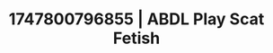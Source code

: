 ---
categories:
- Mindful JOI
- Intimate reveal
- Face sitting
- Erotic dreamscape
- Lustful close-up
image: /assets/images/1747800796855.jpg
layout: post
seo:
  description: Featured content with artistic Scat Fetish, ABDL Play. HD images available.
  keywords: Scat Fetish, ABDL Play
  og_image: /assets/images/1747800796855.jpg
  schema_type: VisualArtwork
tags:
- ABDL Play
- '#1747800796855'
- Scat Fetish
title: 1747800796855 | ABDL Play Scat Fetish
---